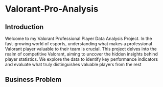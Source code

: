# Valorant-Pro-Analysis

## Introduction
Welcome to my Valorant Professional Player Data Analysis Project. In the fast-growing world of esports, understanding what makes a professional Valorant player valuable to their team is crucial. This project delves into the realm of competitive Valorant, aiming to uncover the hidden insights behind player statistics. We explore the data to identify key performance indicators and evaluate what truly distinguishes valuable players from the rest



## Business Problem


